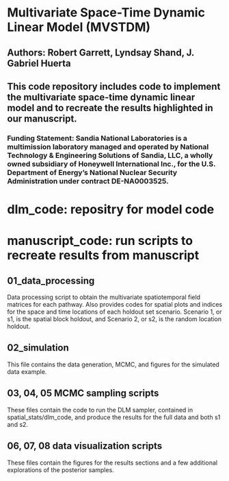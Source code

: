 # Multivariate Space-Time Dynamic Linear Model (MVSTDM)

## Authors: Robert Garrett, Lyndsay Shand, J. Gabriel Huerta

## This code repository includes code to implement the multivariate space-time dynamic linear model and to recreate the results highlighted in our manuscript. 

### Funding Statement: Sandia National Laboratories is a multimission laboratory managed and operated by National Technology & Engineering Solutions of Sandia, LLC, a wholly owned subsidiary of Honeywell International Inc., for the U.S. Department of Energy’s National Nuclear Security Administration under contract DE-NA0003525.

# dlm_code: repositry for model code
# manuscript_code: run scripts to recreate results from manuscript

## 01_data_processing

Data processing script to obtain the multivariate spatiotemporal field matrices for each pathway. Also provides codes for spatial plots and indices for the space and time locations of each holdout set scenario. Scenario 1, or s1, is the spatial block holdout, and Scenario 2, or s2, is the random location holdout.

## 02_simulation

This file contains the data generation, MCMC, and figures for the simulated data example.

## 03, 04, 05 MCMC sampling scripts

These files contain the code to run the DLM sampler, contained in spatial_stats/dlm_code, and produce the results for the full data and both s1 and s2.

## 06, 07, 08 data visualization scripts

These files contain the figures for the results sections and a few additional explorations of the posterior samples.
